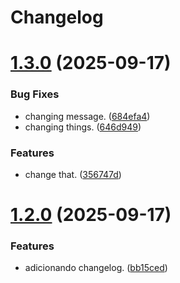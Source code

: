 # Changelog

# [1.3.0](https://github.com/ArtuoS/doa-livros/compare/v1.2.0...v1.3.0) (2025-09-17)


### Bug Fixes

* changing message. ([684efa4](https://github.com/ArtuoS/doa-livros/commit/684efa4638e902222bb66b8bea5e8a73641782f5))
* changing things. ([646d949](https://github.com/ArtuoS/doa-livros/commit/646d94962f4d0561e4e275806b058bdc77db9d4c))


### Features

* change that. ([356747d](https://github.com/ArtuoS/doa-livros/commit/356747de4629175873e782661b51084a6792914f))

# [1.2.0](https://github.com/ArtuoS/doa-livros/compare/v1.1.1...v1.2.0) (2025-09-17)


### Features

* adicionando changelog. ([bb15ced](https://github.com/ArtuoS/doa-livros/commit/bb15ced285b26e1957d04a88705efb43891ceb99))
